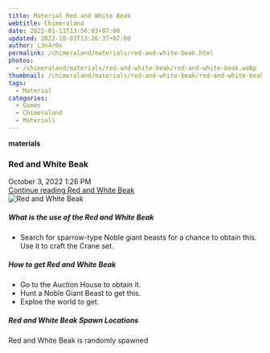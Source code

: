 ```yaml
---
title: Material Red and White Beak
webtitle: Chimeraland
date: 2022-01-11T13:56:03+07:00
updated: 2022-10-03T13:26:37+07:00
author: L3n4r0x
permalink: /chimeraland/materials/red-and-white-beak.html
photos:
  - /chimeraland/materials/red-and-white-beak/red-and-white-beak.webp
thumbnail: /chimeraland/materials/red-and-white-beak/red-and-white-beak.webp
tags:
  - Material
categories:
  - Games
  - Chimeraland
  - Materials
---
```


<section id="bootstrap-wrapper">
  <link
    rel="stylesheet"
    href="https://cdn.statically.io/gh/dimaslanjaka/Web-Manajemen/40ac3225/css/bootstrap-4.5-wrapper.css"
  />
  <div
    class="row g-0 border rounded overflow-hidden flex-md-row mb-4 shadow-sm position-relative"
  >
    <div class="col p-4 d-flex flex-column position-static">
      <strong class="d-inline-block mb-2 text-success">materials</strong>
      <h3 class="mb-0">Red and White Beak</h3>
      <div class="mb-1 text-muted">October 3, 2022 1:26 PM</div>
      <a
        href="/chimeraland/materials/red-and-white-beak.html"
        class="stretched-link d-none"
        >Continue reading Red and White Beak</a
      >
    </div>
    <div class="col-auto d-none d-lg-block">
      <img
        src="/chimeraland/materials/red-and-white-beak/red-and-white-beak.webp"
        alt="Red and White Beak"
      />
    </div>
  </div>
  <div class="row">
    <div class="col-lg-6 col-12 mb-2">
      <div class="card">
        <div class="card-body">
          <h5 class="card-title">What is the use of the Red and White Beak</h5>
          <div class="card-text">
            <ul>
              <li>
                Search for sparrow-type Noble giant beasts for a chance to
                obtain this. Use it to craft the Crane set.
              </li>
            </ul>
          </div>
        </div>
      </div>
    </div>
    <div class="col-lg-6 col-12 mb-2">
      <div class="card">
        <div class="card-body">
          <h5 class="card-title">How to get Red and White Beak</h5>
          <div class="card-text">
            <ul>
              <li>Go to the Auction House to obtain it.</li>
              <li>Hunt a Noble Giant Beast to get this.</li>
              <li>Exploe the world to get.</li>
            </ul>
          </div>
        </div>
      </div>
    </div>
    <div class="col-12 mb-2">
      <h5>Red and White Beak Spawn Locations</h5>
      <p>Red and White Beak is randomly spawned</p>
    </div>
  </div>
</section>